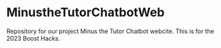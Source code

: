 # MinustheTutorChatbotWeb
Repository for our project Minus the Tutor Chatbot webcite. This is for the 2023 Boost Hacks.

